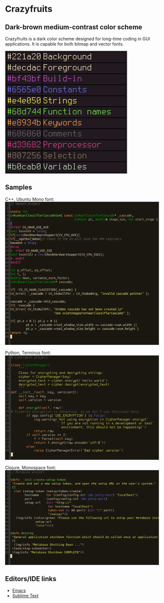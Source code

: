 # Crazyfruits
## Dark-brown medium-contrast color scheme

Crazyfruits is a dark color scheme designed for long-time coding in GUI applications. It is capable for both bitmap and vector fonts.

![crazyfruits colors](https://github.com/vurmux/crazyfruits-color-theme/raw/master/img/color-scheme-2x.png)

## Samples

C++, Ubuntu Mono font:
![crazyfruits colors](https://github.com/vurmux/crazyfruits-color-theme/raw/master/img/cpp-ubuntu_mono.png)

Python, Terminus font:
![crazyfruits colors](https://github.com/vurmux/crazyfruits-color-theme/raw/master/img/python-terminus.png)

Clojure, Monospace font:
![crazyfruits colors](https://github.com/vurmux/crazyfruits-color-theme/raw/master/img/clojure-monospace.png)

## Editors/IDE links

* [Emacs](https://github.com/vurmux/crazyfruits-color-theme/blob/master/emacs/crazyfruits-theme.el)
* [Sublime Text](https://github.com/vurmux/crazyfruits-color-theme/blob/master/sublime-text/crazyfruits.tmTheme)